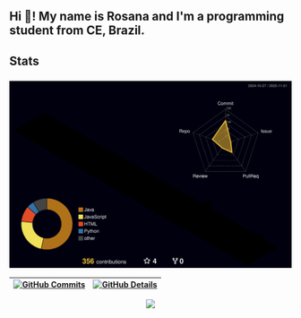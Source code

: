 <h2 align="left">Hi 👋! My name is Rosana and I'm a programming student from CE, Brazil.</h2>

###

<h2 align="left">Stats</h2>

###

  ![Status](./profile-3d-contrib/profile-night-rainbow.svg)
  

  
 | [![GitHub Commits](http://github-profile-summary-cards.vercel.app/api/cards/productive-time?username=RosanaCeline&theme=dracula&utcOffset=-3)](https://github.com/vn7n24fzkq/github-profile-summary-cards) | [![GitHub Details](http://github-profile-summary-cards.vercel.app/api/cards/profile-details?username=RosanaCeline&theme=dracula)](https://github.com/vn7n24fzkq/github-profile-summary-cards) |  
 | ----------- | ----------- |


 
  <div align="center" >
    <a href="https://skillicons.dev"   >
      <img src="https://skillicons.dev/icons?i=css,html,javascript,java,python,git,github,vscode,linkedin" />
    </a>
    <br />
  </div>
